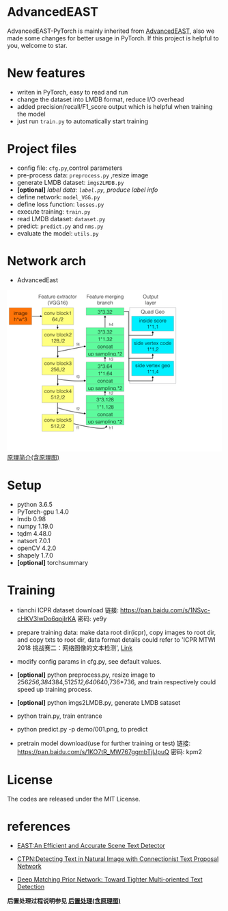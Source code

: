# AdvancedEAST
AdvancedEAST-PyTorch is mainly inherited from
[AdvancedEAST](https://github.com/huoyijie/AdvancedEAST),
also we made some changes for better usage in PyTorch.
If this project is helpful to you, welcome to star.

# New features
* writen in PyTorch, easy to read and run
* change the dataset into LMDB format, reduce I/O overhead
* added precision/recall/F1_score output which is helpful when training the model
* just run `train.py` to automatically start training

# Project files
* config file: `cfg.py`,control parameters
* pre-process data: `preprocess.py` ,resize image
* generate LMDB dataset: `imgs2LMDB.py`
* **[optional]** *label data: `label.py`, produce label info*
* define network: `model_VGG.py`
* define loss function: `losses.py`
* execute training: `train.py` 
* read LMDB dataset: `dataset.py`
* predict: `predict.py` and `nms.py`
* evaluate the model: `utils.py`

# Network arch
* AdvancedEast

![AdvancedEast network arch](image/AdvancedEast.network.png "AdvancedEast network arch")
[原理简介(含原理图)](https://huoyijie.cn/blog/9a37ea00-755f-11ea-98d3-6d733527e90f/play)

# Setup
* python 3.6.5
* PyTorch-gpu 1.4.0
* lmdb 0.98
* numpy 1.19.0
* tqdm 4.48.0
* natsort 7.0.1
* openCV 4.2.0
* shapely 1.7.0
* **[optional]** torchsummary

# Training
* tianchi ICPR dataset download
链接: https://pan.baidu.com/s/1NSyc-cHKV3IwDo6qojIrKA 密码: ye9y

* prepare training data: make data root dir(icpr),
copy images to root dir, and copy txts to root dir,
data format details could refer to 'ICPR MTWI 2018 挑战赛二：网络图像的文本检测',
[Link](https://tianchi.aliyun.com/competition/introduction.htm?spm=5176.100066.0.0.3bcad780oQ9Ce4&raceId=231651)
* modify config params in cfg.py, see default values.
* **[optional]** python preprocess.py, resize image to 256*256,384*384,512*512,640*640,736*736,
and train respectively could speed up training process.
* **[optional]** python imgs2LMDB.py, generate LMDB sataset
* python train.py, train entrance
* python predict.py -p demo/001.png, to predict
* pretrain model download(use for further training or test)
链接: https://pan.baidu.com/s/1KO7tR_MW767ggmbTjIJpuQ 密码: kpm2

# License
The codes are released under the MIT License.

# references
* [EAST:An Efficient and Accurate Scene Text Detector](https://arxiv.org/abs/1704.03155v2)

* [CTPN:Detecting Text in Natural Image with Connectionist Text Proposal Network](https://arxiv.org/abs/1609.03605)

* [Deep Matching Prior Network: Toward Tighter Multi-oriented Text Detection](https://arxiv.org/abs/1703.01425)


**后置处理过程说明参见
[后置处理(含原理图)](https://huoyijie.cn/blog/82c8e470-7562-11ea-98d3-6d733527e90f/play)**
